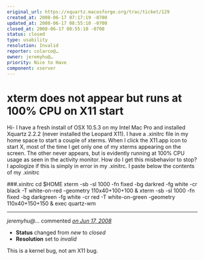 ```yaml
---
original_url: https://xquartz.macosforge.org/trac/ticket/129
created_at: 2008-06-17 07:17:19 -0700
updated_at: 2008-06-17 08:55:10 -0700
closed_at: 2008-06-17 08:55:10 -0700
status: closed
type: usability
resolution: Invalid
reporter: colarco@…
owner: jeremyhu@…
priority: Nice to Have
component: xserver
---
```


xterm does not appear but runs at 100% CPU on X11 start
=======================================================


Hi- I have a fresh install of OSX 10.5.3 on my Intel Mac Pro and installed Xquartz 2.2.2 (never installed the Leopard X11). I have a .xinitrc file in my home space to start a couple of xterms. When I click the X11.app icon to start X, most of the time I get only one of my xterms appearing on the screen. The other never appears, but is evidently running at 100% CPU usage as seen in the activity monitor. How do I get this misbehavior to stop? I apologize if this is simply in error in my .xinitrc. I paste below the contents of my .xinitrc

\#\#\#.xinitrc
cd $HOME
xterm -sb -sl 1000 -fn fixed -bg darkred -fg white -cr black -T white-on-red -geometry 110x40+100+100 &
xterm -sb -sl 1000 -fn fixed -bg darkgreen -fg white -cr red -T white-on-green -geometry 110x40+150+150 &
exec quartz-wm



---

*jeremyhu@…* commented *[on Jun 17, 2008](https://xquartz.macosforge.org/trac/ticket/129#comment:1 "June 17, 2008 at 8:55 AM PDT")*

-   **Status** changed from *new* to *closed*
-   **Resolution** set to *invalid*

This is a kernel bug, not am X11 bug.



